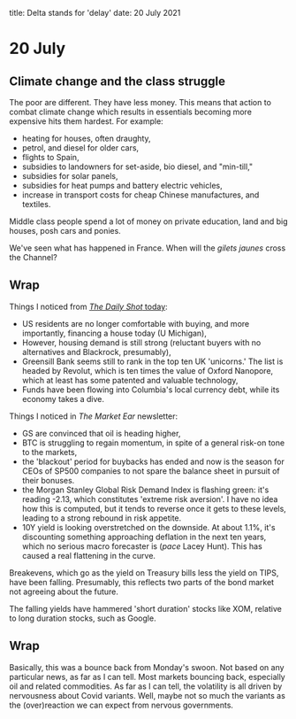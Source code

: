 title: Delta stands for 'delay'
date: 20 July 2021

# 20 July

## Climate change and the class struggle

The poor are different. They have less money. This means that action to combat climate change which results in essentials becoming more expensive hits them hardest.
For example:

- heating for houses, often draughty,
- petrol, and diesel for older cars,
- flights to Spain,
- subsidies to landowners for set-aside, bio diesel, and "min-till,"
- subsidies for solar panels, 
- subsidies for heat pumps and battery electric vehicles,
- increase in transport costs for cheap Chinese manufactures, and textiles.

Middle class people spend a lot of money on private education, land and big houses, posh cars and ponies. 

We've seen what has happened in France. When will the _gilets jaunes_ cross the Channel?

## Wrap

Things I noticed from [_The Daily Shot_ today](https://dailyshotbrief.com/the-daily-shot-brief-july-20th-2021/):

- US residents are no longer comfortable with buying, and more importantly, financing a house today (U Michigan), 
- However, housing demand is still strong (reluctant buyers with no alternatives and Blackrock, presumably),
- Greensill Bank seems still to rank in the top ten UK 'unicorns.' The list is headed by Revolut, which is ten times the value of Oxford Nanopore, which at least has some patented and valuable technology,
- Funds have been flowing into Columbia's local currency debt, while its economy takes a dive.

Things I noticed in _The Market Ear_ newsletter:

- GS are convinced that oil is heading higher,
- BTC is struggling to regain momentum, in spite of a general risk-on tone to the markets,
- the 'blackout' period for buybacks has ended and now is the season for CEOs of SP500 companies to not spare the balance sheet in pursuit of their bonuses.
- the Morgan Stanley Global Risk Demand Index is flashing green: it's reading -2.13, which constitutes 'extreme risk aversion'. I have no idea how this is computed, but it tends to reverse once it gets to these levels, leading to a strong rebound in risk appetite. 
- 10Y yield is looking overstretched on the downside. At about 1.1%, it's discounting something approaching deflation in the next ten years, which no serious macro forecaster is (_pace_ Lacey Hunt). This has caused a real flattening in the curve.

Breakevens, which go as the yield on Treasury bills less the yield on TIPS, have been falling. 
Presumably, this reflects two parts of the bond market not agreeing about the future.

The falling yields have hammered 'short duration' stocks like XOM, relative to long duration stocks, such as Google.

## Wrap

Basically, this was a bounce back from Monday's swoon. 
Not based on any particular news, as far as I can tell.
Most markets bouncing back, especially oil and related commodities.
As far as I can tell, the volatility is all driven by nervousness about Covid variants. Well, maybe not so much the variants as the (over)reaction we can expect from nervous governments.


